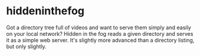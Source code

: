 # hiddeninthefog
Got a directory tree full of videos and want to serve them simply and easily on
your local network? Hidden in the fog reads a given directory and serves it as
a simple web server. It's slightly more advanced than a directory listing, but
only slightly.

